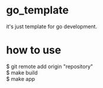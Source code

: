 # go_template
it's just template for go development.

# how to use
 $ git remote add origin "repository"  
 $ make build  
 $ make app  